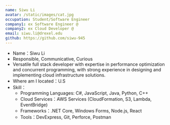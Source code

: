 ```yaml
---
name: Siwu Li
avatar: /static/images/cat.jpg
occupation: Student/Software Engineer
company1: ex Software Engineer @
company2: ex Cloud Developer @
email: siwu.li@drexel.edu
github: https://github.com/siwu-945
---
```


- Name：Siwu Li
- Responsible, Communicative, Curious
- Versatile full stack developer with expertise in performance optimization and concurrent programming, with strong experience in designing and implementing cloud infrastructure solutions.
- Where am I located：U.S
- Skill：
  - Programming Languages: C#, JavaScript, Java, Python, C++
  - Cloud Services：AWS Services (CloudFormation, S3, Lambda, EventBridge)
  - Frameworks：.NET Core, Windows Forms, Node.js, React
  - Tools：DevExpress, Git, Perforce, Postman
